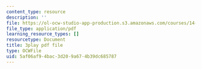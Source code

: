 ```yaml
---
content_type: resource
description: ''
file: https://ol-ocw-studio-app-production.s3.amazonaws.com/courses/14-01-principles-of-microeconomics-fall-2018/5af06af94bac3d209a674b39dc685787_PC3qooaF5Xs.pdf
file_type: application/pdf
learning_resource_types: []
resourcetype: Document
title: 3play pdf file
type: OCWFile
uid: 5af06af9-4bac-3d20-9a67-4b39dc685787
---
```

